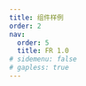 ```yaml
---
title: 组件样例
order: 2
nav:
  order: 5
  title: FR 1.0
# sidemenu: false
# gapless: true
---
```


<code src='./index.jsx'  />
